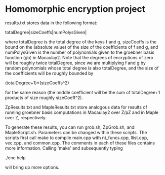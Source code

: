 Homomorphic encryption project
======
results.txt stores data in the following format:

 totalDegree|sizeCoeffs|numPolysGiven|

where totalDegree is the total degree of the keys f and g, sizeCoeffs is the bound on
the (absolute value) of the size of the coefficients of f and g, and numPolysGiven is
the number of polynomials given to the groebner basis function (gb) in Macaulay2.
Note that the degrees of encryptions of zero will be roughly twice totalDegree, since
we are multiplying f and g by random polynomials whose total degree is also totalDegree,
and the size of the coefficients will be roughly bounded by

 (totalDegree+1)*(sizeCoeffs^2)
 
for the same reason (the middle coefficient will be the sum of totalDegree+1 products of
size roughly sizeCoeff^2).

ZpResults.txt and MapleResults.txt store analogous data for results of running groebner
basis computations in Macaulay2 over Z/pZ and in Maple over Z, respectively.

To generate these results, you can run grob.sh, ZpGrob.sh, and MapleScript.sh. Parameters
can be changed within these scripts. The scripts first call make to compile main.cpp with
nt_funcs.cpp, llist.cpp, vec.cpp, and common.cpp. The comments in each of these files
contains more information. Calling 'make' and subsequently typing

./enc help

will bring up more options.